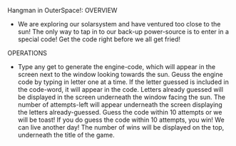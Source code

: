 Hangman in OuterSpace!:
OVERVIEW
- We are exploring our solarsystem and have ventured too close to the sun! The only way to tap in to our back-up power-source is to enter in a special code! Get the code right before we all get fried!

OPERATIONS
- Type any get to generate the engine-code, which will appear in the screen next to the window looking towards the sun. Geuss the engine code by typing in letter one at a time. If the letter guessed is included in the code-word, it will appear in the code. Letters already guessed will be displayed in the screen underneath the window facing the sun. The number of attempts-left will appear underneath the screen displaying the letters already-guessed. Guess the code within 10 attempts or we will be toast! If you do guess the code within 10 attempts, you win! We can live another day! The number of wins will be displayed on the top, underneath the title of the game.